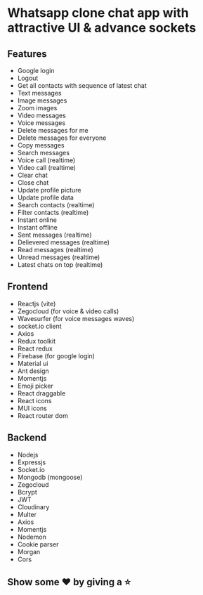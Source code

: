 # Whatsapp clone chat app with attractive UI & advance sockets

## Features

- Google login
- Logout
- Get all contacts with sequence of latest chat
- Text messages
- Image messages
- Zoom images
- Video messages
- Voice messages
- Delete messages for me
- Delete messages for everyone
- Copy messages
- Search messages
- Voice call (realtime)
- Video call (realtime)
- Clear chat
- Close chat
- Update profile picture
- Update profile data
- Search contacts (realtime)
- Filter contacts (realtime)
- Instant online
- Instant offline
- Sent messages (realtime)
- Delievered messages (realtime)
- Read messages (realtime)
- Unread messages (realtime)
- Latest chats on top (realtime)

## Frontend

- Reactjs (vite)
- Zegocloud (for voice & video calls)
- Wavesurfer (for voice messages waves)
- socket.io client
- Axios
- Redux toolkit
- React redux
- Firebase (for google login)
- Material ui
- Ant design
- Momentjs
- Emoji picker
- React draggable
- React icons
- MUI icons
- React router dom

## Backend

- Nodejs
- Expressjs
- Socket.io
- Mongodb (mongoose)
- Zegocloud
- Bcrypt
- JWT
- Cloudinary
- Multer
- Axios
- Momentjs
- Nodemon
- Cookie parser
- Morgan
- Cors

## Show some ❤️ by giving a ⭐